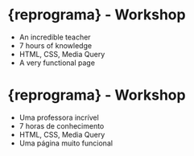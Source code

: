 # {reprograma} - Workshop

* An incredible teacher
* 7 hours of knowledge
* HTML, CSS, Media Query 
* A very functional page

# {reprograma} - Workshop

* Uma professora incrível 
* 7 horas de conhecimento
* HTML, CSS, Media Query 
* Uma página muito funcional
